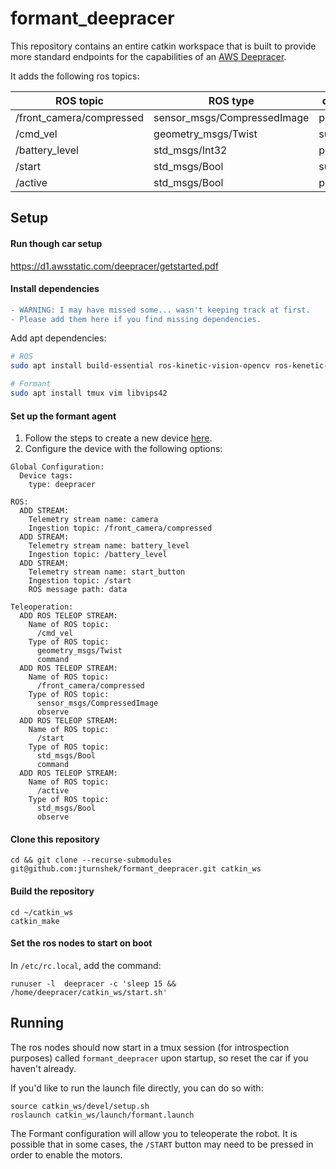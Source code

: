 # formant_deepracer

This repository contains an entire catkin workspace that is built to provide more standard endpoints for the capabilities of an [AWS Deepracer](https://www.amazon.com/dp/B07JMHRKQG).

It adds the following ros topics:

| ROS topic                | ROS type                    | direction  |
| ------------------------ | --------------------------- | ---------- |
| /front_camera/compressed | sensor_msgs/CompressedImage | publisher  |
| /cmd_vel                 | geometry_msgs/Twist         | subscriber |
| /battery_level           | std_msgs/Int32              | publisher  |
| /start                   | std_msgs/Bool               | subscriber |
| /active                  | std_msgs/Bool               | publisher  |


## Setup
#### Run though car setup 

https://d1.awsstatic.com/deepracer/getstarted.pdf


#### Install dependencies
```diff
- WARNING: I may have missed some... wasn't keeping track at first. 
- Please add them here if you find missing dependencies.
```
Add apt dependencies:
```bash
# ROS
sudo apt install build-essential ros-kinetic-vision-opencv ros-kenetic-cv-bridge

# Formant
sudo apt install tmux vim libvips42
```

#### Set up the formant agent

1. Follow the steps to create a new device [here](https://app.formant.io/create-device).
2. Configure the device with the following options:
```
Global Configuration:
  Device tags:
    type: deepracer

ROS: 
  ADD STREAM:
    Telemetry stream name: camera
    Ingestion topic: /front_camera/compressed
  ADD STREAM:
    Telemetry stream name: battery_level
    Ingestion topic: /battery_level
  ADD STREAM:
    Telemetry stream name: start_button
    Ingestion topic: /start
    ROS message path: data
    
Teleoperation:
  ADD ROS TELEOP STREAM:
    Name of ROS topic:
      /cmd_vel
    Type of ROS topic:
      geometry_msgs/Twist
      command
  ADD ROS TELEOP STREAM:
    Name of ROS topic:
      /front_camera/compressed
    Type of ROS topic:
      sensor_msgs/CompressedImage
      observe
  ADD ROS TELEOP STREAM:
    Name of ROS topic:
      /start
    Type of ROS topic:
      std_msgs/Bool
      command
  ADD ROS TELEOP STREAM:
    Name of ROS topic:
      /active
    Type of ROS topic:
      std_msgs/Bool
      observe
```

#### Clone this repository
```
cd && git clone --recurse-submodules git@github.com:jturnshek/formant_deepracer.git catkin_ws
```

#### Build the repository
```
cd ~/catkin_ws
catkin_make
```

#### Set the ros nodes to start on boot

In `/etc/rc.local`, add the command:
```
runuser -l  deepracer -c 'sleep 15 && /home/deepracer/catkin_ws/start.sh'
```


## Running

The ros nodes should now start in a tmux session (for introspection purposes) called `formant_deepracer` upon startup, so reset the car if you haven't already. 

If you'd like to run the launch file directly, you can do so with:
```
source catkin_ws/devel/setup.sh
roslaunch catkin_ws/launch/formant.launch
```

The Formant configuration will allow you to teleoperate the robot. It is possible that in some cases, the `/START` button may need to be pressed in order to enable the motors.
